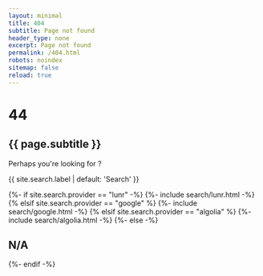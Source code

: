 ```yaml
--- 
layout: minimal
title: 404
subtitle: Page not found
header_type: none
excerpt: Page not found
permalink: /404.html
robots: noindex
sitemap: false
reload: true
---
```

<div class="my-auto text-center">
   <h1>4<i class="fa fa-times-circle"></i>4</h1>
   <h2>{{ page.subtitle }}</h2>
</div>

<main class="container-lg pt-2 pb-5 flex-fill">
<!-- (c) Ben Balter https://ben.balter.com/2022/06/30/helpful-404s-for-jekyll-and-github-pages/ -->
	<div class="row">
	  	<div class="col-md-8 offset-md-2 my-0 text-center">
			<div class="alert alert-warning text-center" role="alert">
			<p class="font-weight-bold my-0 py-1">Perhaps you're looking for <span id="four-oh-four-suggestion"></span>?</p>
			</div>
		</div>	
	</div>
	<div class="row">
	        <div class="col-lg-8 offset-lg-2 my-auto text-center">
	        <p class="lead font-weight-bold">{{ site.search.label | default: 'Search' }} <i class="fa fa-search" aria-hidden="true"></i></p>
            {%- if site.search.provider == "lunr" -%}
            {%- include search/lunr.html -%}
             {% elsif site.search.provider == "google" %}
            {%- include search/google.html -%}
            {% elsif site.search.provider == "algolia" %}
            {%- include search/algolia.html -%}
            {%- else -%}
            <h2 class="mt-5 pt-5 display-4"> N/A </h2>
             {%- endif -%}
        </div>
	</div>
</main>

 <script>
		// Get root
 		{% assign homeurl = '/' | absolute_url %}

		// Vars
		let homeUrl = "{{ homeurl }}";
		// with no trailing '/'
		homeUrl = homeUrl.replace(/\/+$/, "");
		let currentUrl = window.location.href;
		let sitemap = "{{- 'sitemap.xml' | absolute_url -}}"


		// Based in https://ben.balter.com/2022/06/30/helpful-404s-for-jekyll-and-github-pages/

		// A: Function definition...
		// Own version of closest from 'fastest-levenshtein')

		// Single levestein dist https://stackoverflow.com/questions/18516942
		// Later implemented as js-levenshtein
		const levenshteinDistance = (s, t) => {
		    if (!s.length) return t.length;
		    if (!t.length) return s.length;
		    const arr = [];
		    for (let i = 0; i <= t.length; i++) {
		        arr[i] = [i];
		        for (let j = 1; j <= s.length; j++) {
		            arr[i][j] =
		                i === 0 ?
		                j :
		                Math.min(
		                    arr[i - 1][j] + 1,
		                    arr[i][j - 1] + 1,
		                    arr[i - 1][j - 1] + (s[j - 1] === t[i - 1] ? 0 : 1)
		                );
		        }
		    }
		    return arr[t.length][s.length];
		};


		const closest = (str, urls) => {
		    var arrayLength = urls.length;
		    var closest = []; // store their names within a local array

		    // Iterate over the distance
		    for (var i = 0; i < arrayLength; i++) {
		        closest.push(levenshteinDistance(str, urls[i]));
		    }

		    let min = closest[0];
		    let url = urls[0];

		    for (var i = 0; i < arrayLength; i++) {
		        if (closest[i] > 0) {
		            if (closest[i] < min) {
		                min = closest[i];
		                url = urls[i];
		            }
		        }
		    }

		    return url;
		};


		// END A: Function definition...

		//  https://ben.balter.com/2022/06/30/helpful-404s-for-jekyll-and-github-pages/

		const div = document.getElementById('four-oh-four-suggestion');
		if (div) {
		    const xhr = new XMLHttpRequest();

		    xhr.onload = () => {
		        if (xhr.status === 200) {
		            const xml = xhr.responseXML;
		            const urls = Array.from(xml.querySelectorAll('urlset > url > loc')).map((el) => el.textContent);
		            const relurl = new URL(closest(currentUrl, urls));
		            div.innerHTML = `<a class="alert-link font-weight-bolder" href="${relurl.href}">${relurl.href.replace(homeUrl, "")}</a>`;
		        } else {
		            div.innerHTML = '<a href="/">/</a>';
		        }
		    };

		    xhr.open('GET', `${sitemap}`);
		    xhr.send();

		}
</script>
<script src="https://cdn.jsdelivr.net/npm/algoliasearch@4/dist/algoliasearch-lite.umd.js"></script>
<script src="https://cdn.jsdelivr.net/npm/instantsearch.js@4"></script> 
<script src="{{ '/assets/js/algolia/algolia-search.js' | absolute_url }}"></script>
